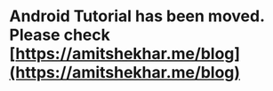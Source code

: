 # Android Tutorial has been moved. Please check [https://amitshekhar.me/blog](https://amitshekhar.me/blog)
